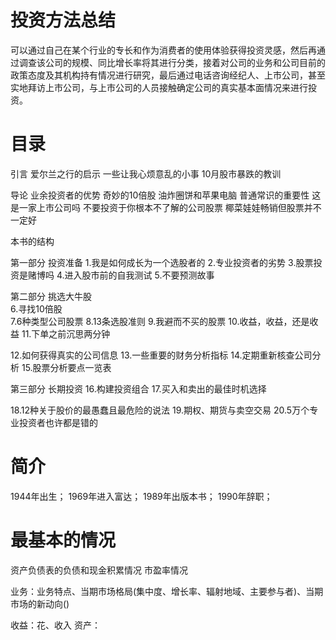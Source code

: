 # 投资方法总结
可以通过自己在某个行业的专长和作为消费者的使用体验获得投资灵感，然后再通过调查该公司的规模、同比增长率将其进行分类，接着对公司的业务和公司目前的政策态度及其机构持有情况进行研究，最后通过电话咨询经纪人、上市公司，甚至实地拜访上市公司，与上市公司的人员接触确定公司的真实基本面情况来进行投资。

# 目录
引言 爱尔兰之行的启示
   一些让我心烦意乱的小事
   10月股市暴跌的教训

导论 业余投资者的优势
  奇妙的10倍股
  油炸圈饼和苹果电脑
  普通常识的重要性
  这是一家上市公司吗
  不要投资于你根本不了解的公司股票
  椰菜娃娃畅销但股票并不一定好

  本书的结构

第一部分 投资准备 
1.我是如何成长为一个选股者的
2.专业投资者的劣势
3.股票投资是赌博吗
4.进入股市前的自我测试
5.不要预测故事

第二部分 挑选大牛股  
6.寻找10倍股  
7.6种类型公司股票
8.13条选股准则
9.我避而不买的股票
10.收益，收益，还是收益
11.下单之前沉思两分钟

12.如何获得真实的公司信息
13.一些重要的财务分析指标
14.定期重新核查公司分析
15.股票分析要点一览表

第三部分 长期投资
16.构建投资组合
17.买入和卖出的最佳时机选择

18.12种关于股价的最愚蠢且最危险的说法
19.期权、期货与卖空交易
20.5万个专业投资者也许都是错的

# 简介
1944年出生；
1969年进入富达；
1989年出版本书；
1990年辞职；

# 最基本的情况
资产负债表的负债和现金积累情况
市盈率情况

业务：业务特点、当期市场格局(集中度、增长率、辐射地域、主要参与者)、当期市场的新动向()

收益：花、收入
资产：
